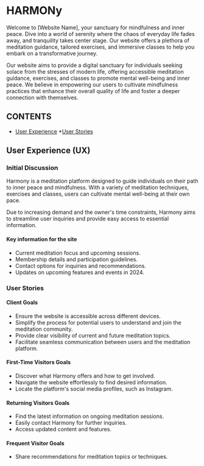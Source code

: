 # HARMONy

Welcome to [Website Name], your sanctuary for mindfulness and inner peace. Dive into a world of serenity where the chaos of everyday life fades away, and tranquility takes center stage. Our website offers a plethora of meditation guidance, tailored exercises, and immersive classes to help you embark on a transformative journey.

Our website aims to provide a digital sanctuary for individuals seeking solace from the stresses of modern life, offering accessible meditation guidance, exercises, and classes to promote mental well-being and inner peace. We believe in empowering our users to cultivate mindfulness practices that enhance their overall quality of life and foster a deeper connection with themselves.

## CONTENTS

* [User Experience](#user-experience-ux)
    *[User Stories](#user-stories)


## User Experience (UX)

### Initial Discussion

Harmony is a meditation platform designed to guide individuals on their path to inner peace and mindfulness. With a variety of meditation techniques, exercises and classes, users can cultivate mental well-being at their own pace.

Due to increasing demand and the owner's time constraints, Harmony aims to streamline user inquiries and provide easy access to essential information.

#### Key information for the site

* Current meditation focus and upcoming sessions.
* Membership details and participation guidelines.
* Contact options for inquiries and recommendations.
* Updates on upcoming features and events in 2024.

### User Stories

#### Client Goals

* Ensure the website is accessible across different devices.
* Simplify the process for potential users to understand and join the meditation community.
* Provide clear visibility of current and future meditation topics.
* Facilitate seamless communication between users and the meditation platform.

#### First-Time Visitors Goals

* Discover what Harmony offers and how to get involved.
* Navigate the website effortlessly to find desired information.
* Locate the platform's social media profiles, such as Instagram.

#### Returning Visitors Goals

* Find the latest information on ongoing meditation sessions.
* Easily contact Harmony for further inquiries.
* Access updated content and features.

#### Frequent Visitor Goals

* Share recommendations for meditation topics or techniques.